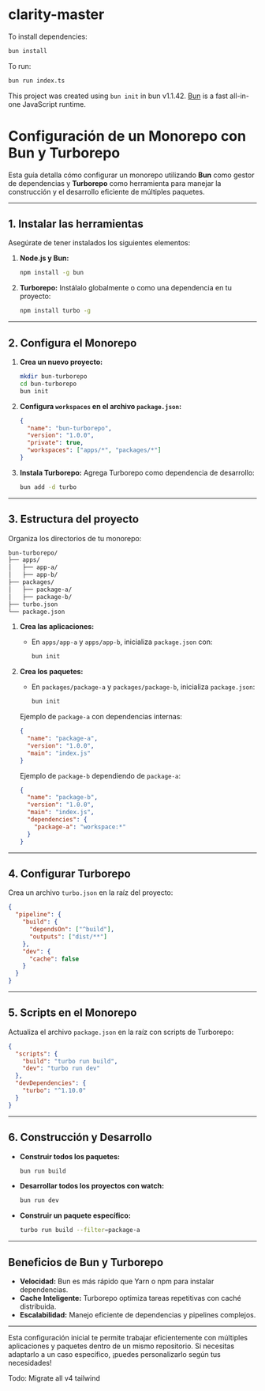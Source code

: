# clarity-master

To install dependencies:

```bash
bun install
```

To run:

```bash
bun run index.ts
```

This project was created using `bun init` in bun v1.1.42. [Bun](https://bun.sh) is a fast all-in-one JavaScript runtime.



# Configuración de un Monorepo con Bun y Turborepo

Esta guía detalla cómo configurar un monorepo utilizando **Bun** como gestor de dependencias y **Turborepo** como herramienta para manejar la construcción y el desarrollo eficiente de múltiples paquetes.

---

## **1. Instalar las herramientas**

Asegúrate de tener instalados los siguientes elementos:

1. **Node.js y Bun:**

   ```bash
   npm install -g bun
   ```

2. **Turborepo:**
   Instálalo globalmente o como una dependencia en tu proyecto:

   ```bash
   npm install turbo -g
   ```

---

## **2. Configura el Monorepo**

1. **Crea un nuevo proyecto:**

   ```bash
   mkdir bun-turborepo
   cd bun-turborepo
   bun init
   ```

2. **Configura ****`workspaces`**** en el archivo ****`package.json`****:**

   ```json
   {
     "name": "bun-turborepo",
     "version": "1.0.0",
     "private": true,
     "workspaces": ["apps/*", "packages/*"]
   }
   ```

3. **Instala Turborepo:**
   Agrega Turborepo como dependencia de desarrollo:

   ```bash
   bun add -d turbo
   ```

---

## **3. Estructura del proyecto**

Organiza los directorios de tu monorepo:

```bash
bun-turborepo/
├── apps/
│   ├── app-a/
│   ├── app-b/
├── packages/
│   ├── package-a/
│   ├── package-b/
├── turbo.json
└── package.json
```

1. **Crea las aplicaciones:**

   - En `apps/app-a` y `apps/app-b`, inicializa `package.json` con:
     ```bash
     bun init
     ```

2. **Crea los paquetes:**

   - En `packages/package-a` y `packages/package-b`, inicializa `package.json`:
     ```bash
     bun init
     ```

   Ejemplo de `package-a` con dependencias internas:

   ```json
   {
     "name": "package-a",
     "version": "1.0.0",
     "main": "index.js"
   }
   ```

   Ejemplo de `package-b` dependiendo de `package-a`:

   ```json
   {
     "name": "package-b",
     "version": "1.0.0",
     "main": "index.js",
     "dependencies": {
       "package-a": "workspace:*"
     }
   }
   ```

---

## **4. Configurar Turborepo**

Crea un archivo `turbo.json` en la raíz del proyecto:

```json
{
  "pipeline": {
    "build": {
      "dependsOn": ["^build"],
      "outputs": ["dist/**"]
    },
    "dev": {
      "cache": false
    }
  }
}
```

---

## **5. Scripts en el Monorepo**

Actualiza el archivo `package.json` en la raíz con scripts de Turborepo:

```json
{
  "scripts": {
    "build": "turbo run build",
    "dev": "turbo run dev"
  },
  "devDependencies": {
    "turbo": "^1.10.0"
  }
}
```

---

## **6. Construcción y Desarrollo**

- **Construir todos los paquetes:**

  ```bash
  bun run build
  ```

- **Desarrollar todos los proyectos con watch:**

  ```bash
  bun run dev
  ```

- **Construir un paquete específico:**

  ```bash
  turbo run build --filter=package-a
  ```

---

## **Beneficios de Bun y Turborepo**

- **Velocidad:** Bun es más rápido que Yarn o npm para instalar dependencias.
- **Cache Inteligente:** Turborepo optimiza tareas repetitivas con caché distribuida.
- **Escalabilidad:** Manejo eficiente de dependencias y pipelines complejos.

---

Esta configuración inicial te permite trabajar eficientemente con múltiples aplicaciones y paquetes dentro de un mismo repositorio. Si necesitas adaptarlo a un caso específico, ¡puedes personalizarlo según tus necesidades!



Todo: Migrate all v4 tailwind